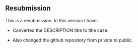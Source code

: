 ## Resubmission
This is a resubmission. In this version I have:

* Converted the DESCRIPTION title to title case.

* Also changed the github repository from private to public.

